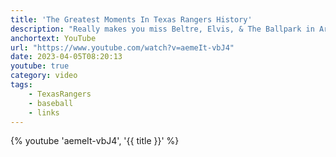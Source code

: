 ```yaml
---
title: 'The Greatest Moments In Texas Rangers History'
description: "Really makes you miss Beltre, Elvis, & The Ballpark in Arlington."
anchortext: YouTube
url: "https://www.youtube.com/watch?v=aemeIt-vbJ4"
date: 2023-04-05T08:20:13
youtube: true
category: video
tags:
    - TexasRangers
    - baseball
    - links
---
```


{% youtube 'aemeIt-vbJ4', '{{ title }}' %}

